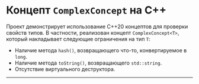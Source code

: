 # Концепт `ComplexConcept` на C++

Проект демонстрирует использование C++20 концептов для проверки свойств типов. В частности, реализован концепт `ComplexConcept<T>`, который накладывает следующие ограничения на тип `T`:

- Наличие метода `hash()`, возвращающего что-то, конвертируемое в `long`.
- Наличие метода `toString()`, возвращающего `std::string`.
- Отсутствие виртуального деструктора.

---
